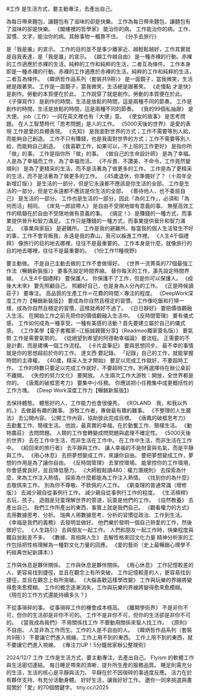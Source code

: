 #工作 
是生活方式，要主動專注，去產出自己。

為每日帶來麵包，讓麵包有了滋味的卻是快樂。	工作為每日帶來麵包，讓麵包有了滋味的卻是快樂。	《閣樓裡的哲學家》
能治你的病。	工作能治你的病。工作、習慣、文字，能治你的病。其餘事物一概靠不住。	《分手去旅行》

是「我是誰」的宣示。	工作的目的並不是事少離家近、越輕鬆越好，工作其實就是自我表達，是「我是誰」的宣示。	《越工作越自由》
是一種赤裸的行動。赤裸的工作適應於赤裸的生活。純粹的工作和純粹的生活，二者互為條件。	工作本身即是一種赤裸的行動。赤裸的工作適應於赤裸的生活。純粹的工作和純粹的生活，二者互為條件。	《韓炳哲作品系列（套裝共9冊）》
是一面鏡子，當我微笑，生活總是跟著笑。	工作是一面鏡子，當我微笑，生活總是跟著笑。	《走慢點 才是快》
是創作。勞動的本質便在於此。	工作說穿了就是創作。勞動的本質便在於此。	《子彈寫作》
是創作的時間，生活是放鬆的時間，這是兩種不同的節奏。	工作是創作的時間，生活是放鬆的時間，這是兩種不同的節奏。	《我的99個私抽屜》
是大便。	job（工作）一詞在英文裡也有「大便」意。	《使女的故事》
是思考問題。	在人工智慧時代「思考問題」是人的工作。	《5000天後的世界》
是愛的表現	工作是愛的具體表現。	《先知》
是我面對世界的方式；工作不需要等別人給，而能夠自己創造。	工作不只有賺錢，也是我面對世界的方式；工作不需要等別人給，而能夠自己創造。	《我喜歡工作，如果可以，不上班的工作更好》
是指你所「做」的事。	工作是指你所「做」的事。	《做自己的生命設計師》
是為了幸福。	人是為了幸福而工作，為了幸福而活。	《不斥責、不讚美、不命令，工作竟然變順利》
是為了更精采的生活，而不是活著為了做更多的工作。	工作是為了更精采的生活，而不是活著為了做更多的工作。	《45歲退休，你準備好了？（十周年全新增訂版）》
是生活的一部分，但是它永遠都不應該是你生活的全部。	工作是生活的一部分，但是它永遠都不應該是你生活的全部。	《善待他人，也不委屈自己》
是生活的一部分。	工作也是生活的一部分，因此「為何工作」，必須和「為何而活」相同。	《岸見一郎談帶人》
是自由不受限地做有意義的事。	無壓高效工作的精髓在於自由不受限地做有意義的事。	《搞定！》
是賺錢的一種方式，而事業提供晉升和智力滿足。	工作只是賺錢的一種方式，而事業提供晉升和智力滿足。	《事業與家庭》
是避難所。	工作是我的避難所。每當我的個人生活發生不好的事，工作不會背叛我，永遠是我的靠山，我可以躲進工作裡。	《人生4千個禮拜》
像旅行的目的地去哪裡，往往不是最重要的。	工作本身是什麼，就像旅行的目的地去哪裡，往往不是最重要的。	《1份工作11種視野》

要主動做。	不是自己主動去做的工作不會做得好。	《世界一流菁英的77個最強工作法（暢銷新裝版）》
要事先設定時間界線。	替你每天的工作，事先設定時間界線。	《人生4千個禮拜》
要保護人。	你保護不了工作，但是你可以保護人。	《疫後大未來》
要先照顧自己。	照顧好自己，也是身為人分內的工作。	《正是時候讀莊子》
要專注。	高品質的生產工作＝花費的時間╳專注的程度。	《DeepWork深度工作力【暢銷新裝版】》
要成為你自然且穩定的習慣。	工作像吃飯和打掃一樣，成為你自然且穩定的習慣，這樣就再好不過了。	《日日靜好》
要把價值觀融入生活。	在開始工作之前先把你的價值觀融入生活中。	《反時間管理》
要有儀式感。	工作如何成為一種享受，一種有美感的活動？首先要建立屬於自己的儀式感。	《工作美學【電子書獨家─江振誠親聲分享】（Readmoo獨家簽名版）》
要氣勢	工作是需要氣勢的。	《從絕望到希望的阿德勒幸福論》
要流程。	正需要的不是計劃，而是建構一個工作流程。	《卡片盒筆記》
要與思想同步。	最不幸的事情就是你的思想超前於你的工作。	達文西
要記錄。	「記錄」自己的工作，就能掌握時間的主導權。	《40歲，精采人生才開始》
要足以完成工作就好，不要超時工作。	工作的時數只要足以完成工作就好，不要超時工作。別再選擇待在辦公桌前不離開。	《失控的努力文化》
要開放。	人生兩次工作大游牧：開放，全世界都是你的。	《唐鳳的破框思考力》
要集中小任務。	你應該把小任務集中成更概括性的工作方塊。	《Deep Work深度工作力【暢銷新裝版】》

去保持體態。	體態好的人，工作能力也會很優秀。	《ROLAND　我，和我以外的。》
去做最有趣的難事。	游牧工作者，專做最有趣的難事。	《不整理的人生魔法》
去公開內容。	公開工作內容，協助彼此完成目標。	《唐鳳的破框思考力》
去勤奮工作、簡樸生活。	他說，最真實的幸福，在於勤奮工作、簡樸生活。	《動物農莊》
去問問題。	人類的工作會轉變成問問題與處理不確定性。	《5000天後的世界》
去在工作中生活，而非生活在工作中。	在工作中生活，而非生活在工作中。	《給回來的旅行者》
去平靜與工作。	讓人幸福的不是財富與名氣，而是平靜與工作。	《用心休息》
去把夢想變成工作，來讓你自由。	要把夢想變成工作，夢想的作用是為了讓你自由。	《反時間管理》
去掌控環境。	能掌控你的工作環境，你會感覺良好，並且降低壓力。	《大師輕鬆讀480：權力潛規則》
去探索為什麼，來為工作注入熱情。	探索為什麼都能為工作注入熱情。	《找到你的為什麼》
去敬佩來工作。	別為你不尊敬、不欽佩的人工作。	《窮查理的普通常識（增修版）》
去減少親自從事例行工作。	減少親自從事例行工作的程度。	《生活槓桿》
去玩，孩子。	遊戲是兒童理解世界的管道，玩耍是他們的工作。	《自然教養》
去產出自己。	我們工作所產出的東西，事實上就是我們自己。	《觀看權力的方式》
去用數據思考、分析。	瑞典人用數據思考、分析的習慣從政治、工作到生活。	《幸福是我們的義務》
去發明並做好。	他們樂於發明一個自己熱愛的工作，然後做好它。	《人生路引》
去與朋友一起工作。	人們和朋友一起工作時，快樂程度與獨自放鬆差不多。	《數據、真相與人生》
去解性格來回文化力量	精神分析家的工作包括把性格理解為一種對文化力量的回應。	《愛的藝術（史上最暢銷心理學不朽經典世紀新譯本）》

工作與休息是夥伴關係。	工作與休息是夥伴關係。	《用心休息》
工作記憶較差的人，更容易找到捷徑，並且在觀念上有所突破。	工作記憶較差的人，更容易找到捷徑，並且在觀念上有所突破。	《大腦喜歡這樣學改變》
工作與玩樂的界線將變得愈來愈模糊。	工作的概念逐漸消失，工作與玩樂的界線將變得愈來愈模糊。	《現在的工作方式還能持續多久？》

不從事瑣碎的事。	從事瑣碎工作的機會成本極高。	《離開學術界》
不是非你不可，但你的生活卻是非你不可的。	工作不是非你不可，但你的生活卻是非你不可的。	《當我成為我們》
不用關係找工作	不要動用關係來幫人找工作。	《原則》
不自由。	人並非為工作而生。工作的人是不自由的人。	《韓炳哲作品系列（套裝共9冊）》
不要讓它們進入視線。工作上用不到的東西。	工作上用不到的東西，就不要讓它們進入視線。	《專注力UP！5分鐘居家辦公整理術》


2024/12/7 工作
工作是生活方式，要主動專注，去產出自己。
Flyism 的軟體工作與生活密切連結。
每日睡足帶來的清晰，提升所生產的服務品質。
睡足則需充分的生活，生活的核心是平靜與活力。
平靜在於不因瑣碎的事過度反應。
活力在於有夥伴支持、有充分活動身體。
好好生活，讓我好好工作。
邀你一同來挑選與書寫關於「愛」的70個關鍵字。
tiny.cc/i2025
